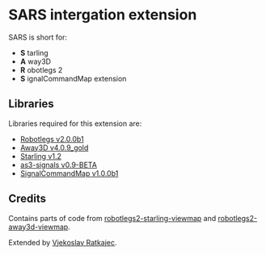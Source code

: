 # SARS intergation extension

SARS is short for:

- **S** tarling
- **A** way3D
- **R** obotlegs 2
- **S** ignalCommandMap extension


## Libraries
Libraries required for this extension are:

- [Robotlegs v2.0.0b1](https://github.com/robotlegs/robotlegs-framework)
- [Away3D v4.0.9_gold](https://github.com/away3d/away3d-core-fp11)
- [Starling v1.2](https://github.com/PrimaryFeather/Starling-Framework)
- [as3-signals v0.9-BETA](https://github.com/robertpenner/as3-signals)
- [SignalCommandMap v1.0.0b1](https://github.com/pixels4nickels/robotlegs-extensions-SignalCommandMap)

## Credits
Contains parts of code from [robotlegs2-starling-viewmap](https://github.com/jamieowen/robotlegs2-starling-viewmap) and [robotlegs2-away3d-viewmap](https://github.com/jamieowen/robotlegs2-away3d-viewmap).

Extended by [Vjekoslav Ratkajec](https://github.com/Vj3k0).
